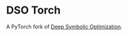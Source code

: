 # DSO Torch

A PyTorch fork of [Deep Symbolic Optimization](https://github.com/dso-org/deep-symbolic-optimization).

